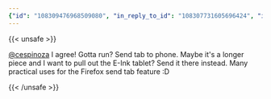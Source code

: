 ```yaml
---
{"id": "108309476968509080", "in_reply_to_id": "108307731605696424", "in_reply_to_account_id": "108140403498027288", "sensitive": false, "spoiler_text": "", "visibility": "unlisted", "language": "en", "replies_count": 0, "reblogs_count": 0, "favourites_count": 1, "edited_at": null, "reblog": null, "application": {"name": "Tusky", "website": "https://tusky.app"}, "account": {"id": "108219415927856966", "username": "brozek", "acct": "brozek", "display_name": "Brandon Rozek", "url": "https://fosstodon.org/@brozek", "avatar": "https://cdn.fosstodon.org/accounts/avatars/108/219/415/927/856/966/original/bae9f46f23936e79.jpg", "avatar_static": "https://cdn.fosstodon.org/accounts/avatars/108/219/415/927/856/966/original/bae9f46f23936e79.jpg", "header": "https://fosstodon.org/headers/original/missing.png", "header_static": "https://fosstodon.org/headers/original/missing.png", "noindex": true, "roles": []}, "media_attachments": [], "mentions": [{"id": "108140403498027288", "username": "cespinoza", "url": "https://fosstodon.org/@cespinoza", "acct": "cespinoza"}], "tags": [], "emojis": [], "card": null, "poll": null, "syndication": "https://fosstodon.org/@brozek/108309476968509080", "date": "2022-05-16T03:24:22.534Z"}
---
```

{{< unsafe >}}
<p><span class="h-card"><a href="https://fosstodon.org/@cespinoza" class="u-url mention">@<span>cespinoza</span></a></span> I agree! Gotta run? Send tab to phone. Maybe it&#39;s a longer piece and I want to pull out the E-Ink tablet? Send it there instead. Many practical uses for the Firefox send tab feature :D</p>
{{< /unsafe >}}
